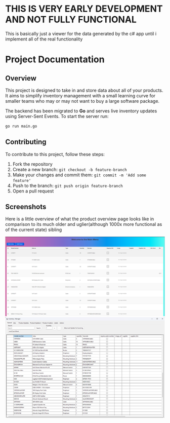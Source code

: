 # THIS IS VERY EARLY DEVELOPMENT AND NOT FULLY FUNCTIONAL

This is basically just a viewer for the data generated by the c# app until i implement all of the real functionality

# Project Documentation

## Overview

This project is designed to take in and store data about all of your products. It aims to simplify inventory management with a small learning curve for smaller teams who may or may not want to buy a large software package.

The backend has been migrated to **Go** and serves live inventory updates using Server-Sent Events. To start the server run:

```bash
go run main.go
```

## Contributing

To contribute to this project, follow these steps:

1. Fork the repository
2. Create a new branch: `git checkout -b feature-branch`
3. Make your changes and commit them: `git commit -m 'Add some feature'`
4. Push to the branch: `git push origin feature-branch`
5. Open a pull request

## Screenshots

Here is a little overview of what the product overview page looks like in comparison to its much older and uglier(although 1000x more functional as of the current state) sibling

![Screenshot 1](./screenshots/MainMenu.png)
![Screenshot 2](./screenshots/csProgram.png)
